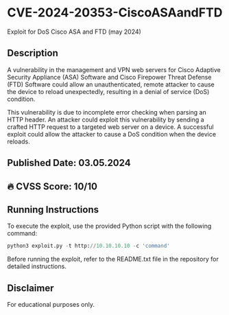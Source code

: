 # CVE-2024-20353-CiscoASAandFTD
Exploit for DoS Cisco ASA and FTD (may 2024)

## Description
A vulnerability in the management and VPN web servers for Cisco Adaptive Security Appliance (ASA) Software and Cisco Firepower Threat Defense (FTD) Software could allow an unauthenticated, remote attacker to cause the device to reload unexpectedly, resulting in a denial of service (DoS) condition.

This vulnerability is due to incomplete error checking when parsing an HTTP header. An attacker could exploit this vulnerability by sending a crafted HTTP request to a targeted web server on a device. A successful exploit could allow the attacker to cause a DoS condition when the device reloads.

## Published Date: 03.05.2024

## 🔥 CVSS Score: 10/10

## Running Instructions
To execute the exploit, use the provided Python script with the following command:

```python
python3 exploit.py -t http://10.10.10.10 -c 'command'
```
Before running the exploit, refer to the README.txt file in the repository for detailed instructions.

## Disclaimer
For educational purposes only.
